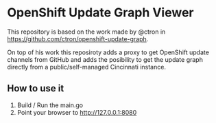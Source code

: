 # OpenShift Update Graph Viewer

This repository is based on the work made by @ctron in https://github.com/ctron/openshift-update-graph.

On top of his work this reposiroty adds a proxy to get OpenShift update channels from GitHub and adds the posibility to get the update graph directly from a public/self-managed Cincinnati instance.

## How to use it

1. Build / Run the main.go 
2. Point your browser to http://127.0.0.1:8080

